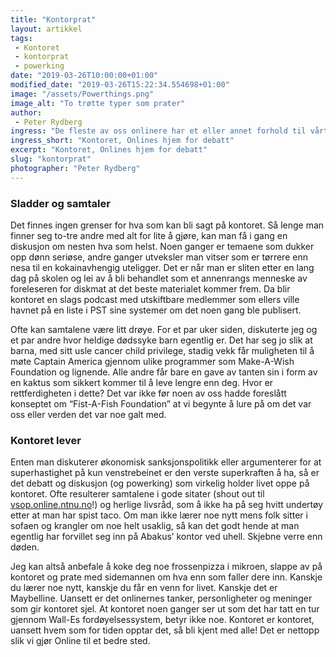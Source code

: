 ```yaml
---
title: "Kontorprat"
layout: artikkel
tags: 
 - Kontoret
 - kontorprat
 - powerking
date: "2019-03-26T10:00:00+01:00"
modified_date: "2019-03-26T15:22:34.554698+01:00"
image: "/assets/Powerthings.png"
image_alt: "To trøtte typer som prater"
author:
 - Peter Rydberg
ingress: "De fleste av oss onlinere har et eller annet forhold til vårt kjære kontor på Realfagbygget. Enten man stikker innom for å ta seg en kopp kaffe, lage seg litt toast eller skrike til TV’en med energien til en million stjerner, så finnes det alltid noe gøy å gjøre på vårt kjære oppholdsrom. Én ting som alltid har vært kontorets viktigste interiør, er oss - onlinerne. Dette kan jo selvsagt diskuteres etter at Trikom kjøpte inn toastjern til folket, men det er likevel vi som står for alle de gode samtalene som dukker opp rundt bordet i lunsjpausene. Hvordan vi kan begynne en samtale om Per Sandberg og ende opp med å prate om foreldreløse barn som fortjener det, er dog et mysterium."
ingress_short: "Kontoret, Onlines hjem for debatt"
excerpt: "Kontoret, Onlines hjem for debatt"
slug: "kontorprat"
photographer: "Peter Rydberg"
---
```

### Sladder og samtaler
Det finnes ingen grenser for hva som kan bli sagt på kontoret. Så lenge man finner seg to-tre andre med alt for lite å gjøre, kan man få i gang en diskusjon om nesten hva som helst. Noen ganger er temaene som dukker opp dønn seriøse, andre ganger utveksler man vitser som er tørrere enn nesa til en kokainavhengig uteligger. Det er når man er sliten etter en lang dag på skolen og lei av å bli behandlet som et annenrangs menneske av foreleseren for diskmat at det beste materialet kommer frem. Da blir kontoret en slags podcast med utskiftbare medlemmer som ellers ville havnet på en liste i PST sine systemer om det noen gang ble publisert.

Ofte kan samtalene være litt drøye. For et par uker siden, diskuterte jeg og et par andre hvor heldige dødssyke barn egentlig er. Det har seg jo slik at barna, med sitt usle cancer child privilege, stadig vekk får muligheten til å møte Captain America gjennom ulike programmer som Make-A-Wish Foundation og lignende. Alle andre får bare en gave av tanten sin i form av en kaktus som sikkert kommer til å leve lengre enn deg. Hvor er rettferdigheten i dette? Det var ikke før noen av oss hadde foreslått konseptet om “Fist-A-Fish Foundation” at vi begynte å lure på om det var oss eller verden det var noe galt med.

### Kontoret lever
Enten man diskuterer økonomisk sanksjonspolitikk eller argumenterer for at superhastighet på kun venstrebeinet er den verste superkraften å ha, så er det debatt og diskusjon (og powerking) som virkelig holder livet oppe på kontoret. Ofte resulterer samtalene i gode sitater (shout out til [vsop.online.ntnu.no](https://vsop.online.ntnu.no/)!) og herlige livsråd, som å ikke ha på seg hvitt undertøy etter at man har spist taco. Om man ikke lærer noe nytt mens folk sitter i sofaen og krangler om noe helt usaklig, så kan det godt hende at man egentlig har forvillet seg inn på Abakus’ kontor ved uhell. Skjebne verre enn døden.

Jeg kan altså anbefale å koke deg noe frossenpizza i mikroen, slappe av på kontoret og prate med sidemannen om hva enn som faller dere inn. Kanskje du lærer noe nytt, kanskje du får en venn for livet. Kanskje det er Maybelline. Uansett er det onlinernes tanker, personligheter og meninger som gir kontoret sjel. At kontoret noen ganger ser ut som det har tatt en tur gjennom Wall-Es fordøyelsessystem, betyr ikke noe. Kontoret er kontoret, uansett hvem som for tiden opptar det, så bli kjent med alle! Det er nettopp slik vi gjør Online til et bedre sted.